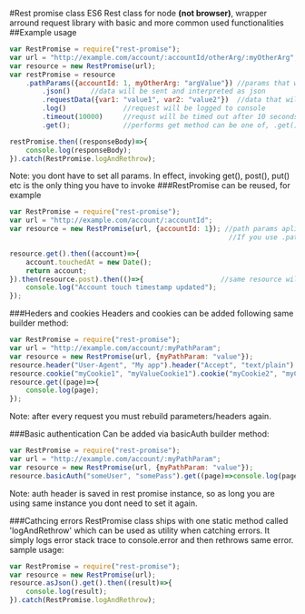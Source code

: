 #Rest promise class
ES6 Rest class for node **(not browser)**, wrapper arround request library with basic and more common used functionalities
##Example usage
```javascript
var RestPromise = require("rest-promise");
var url = "http://example.com/account/:accountId/otherArg/:myOtherArg";
var resource = new RestPromise(url);
var restPromise = resource
	.pathParams({accountId: 1, myOtherArg: "argValue"})	//params that will be replaced in url insted of placeholders
		.json()		//data will be sent and interpreted as json
		.requestData({var1: "value1", var2: "value2"}) 	//data that will be sent in query string or body, depending of method
		.log()				//request will be logged to console
		.timeout(10000) 	//requst will be timed out after 10 seconds (10.000 ms)
		.get();				//performs get method can be one of, .get(), post(), put(), delete() 

restPromise.then((responseBody)=>{
	console.log(responseBody);
}).catch(RestPromise.logAndRethrow);
```
Note: you dont have to set all params. In effect, invoking get(), post(), put() etc is the only thing you have to invoke
###RestPromise can be reused, for example
```javascript
var RestPromise = require("rest-promise");
var url = "http://example.com/account/:accountId";
var resource = new RestPromise(url, {accountId: 1}); //path params aplied immidiately and preserved for future use. 
													  //If you use .pathParams() method after this it wont have anny effect

resource.get().then((account)=>{
	account.touchedAt = new Date();
	return account;
}).then(resource.post).then(()=>{ 					//same resource will be resused
	console.log("Account touch timestamp updated");
}); 							

```
###Heders and cookies
Headers and cookies can be added following same builder method:
```javascript
var RestPromise = require("rest-promise");
var url = "http://example.com/account/:myPathParam";
var resource = new RestPromise(url, {myPathParam: "value"});
resource.header("User-Agent", "My app").header("Accept", "text/plain").header("Content-Type", "application/json");
resource.cookie("myCookie1", "myValueCookie1").cookie("myCookie2", "myCookieValue2");
resource.get((page)=>{
	console.log(page);
});
```
Note: after every request you must rebuild parameters/headers again.

###Basic authentication
Can be added via basicAuth builder method:
```javascript
var RestPromise = require("rest-promise");
var url = "http://example.com/account/:myPathParam";
var resource = new RestPromise(url, {myPathParam: "value"});
resource.basicAuth("someUser", "somePass").get((page)=>console.log(page));
```
Note: auth header is saved in rest promise instance, so as long you are using same instance you dont need to set it again.

###Cathcing errors
RestPromise class ships with one static method called 'logAndRethrow' which can be used as utility when catching errors. It simply logs error stack trace to console.error and then rethrows same error.
sample usage:
```javascript
var RestPromise = require("rest-promise");
var resource = new RestPromise(url);
resource.asJson().get().then((result)=>{
	console.log(result);
}).catch(RestPromise.logAndRethrow);
```
